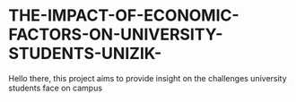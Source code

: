 # THE-IMPACT-OF-ECONOMIC-FACTORS-ON-UNIVERSITY-STUDENTS-UNIZIK-
Hello there, this project aims to provide insight on the challenges university students face on campus
